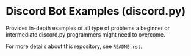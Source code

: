 # Discord Bot Examples (discord.py)

Provides in-depth examples of all type of
problems a beginner or intermediate discord.py programmers might
need to overcome.

For more details about this repository, see `README.rst`.